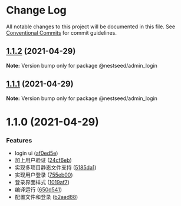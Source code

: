 # Change Log

All notable changes to this project will be documented in this file.
See [Conventional Commits](https://conventionalcommits.org) for commit guidelines.

## [1.1.2](https://github.com/fyl080801/nestjs-vite-project/compare/@nestseed/admin_login@1.1.1...@nestseed/admin_login@1.1.2) (2021-04-29)

**Note:** Version bump only for package @nestseed/admin_login





## [1.1.1](https://github.com/fyl080801/nestjs-vite-project/compare/@nestseed/admin_login@1.1.0...@nestseed/admin_login@1.1.1) (2021-04-29)

**Note:** Version bump only for package @nestseed/admin_login





# 1.1.0 (2021-04-29)


### Features

* login ui ([af0ed5e](https://github.com/fyl080801/nestjs-vite-project/commit/af0ed5eba58c95dfa7b80794dda470a191b45d0a))
* 加上用户验证 ([24cf6eb](https://github.com/fyl080801/nestjs-vite-project/commit/24cf6eb4469fef9c61dfd3ed8d73920c6314ead9))
* 实现多项目静态文件支持 ([5185da1](https://github.com/fyl080801/nestjs-vite-project/commit/5185da1dcb79d6b3571da5b98414f825b94f87fb))
* 实现用户登录 ([755eb00](https://github.com/fyl080801/nestjs-vite-project/commit/755eb00c006655eafb6ba2d257aa1798d2beea05))
* 登录界面样式 ([1019af7](https://github.com/fyl080801/nestjs-vite-project/commit/1019af7e0112ddfdb4174cc8f8c0c5d2f1b3de47))
* 编译运行 ([650d541](https://github.com/fyl080801/nestjs-vite-project/commit/650d541d372244d637afff15e7d70486b480bf23))
* 配置文件和登录 ([b2aad88](https://github.com/fyl080801/nestjs-vite-project/commit/b2aad883a6c02eae7ee09a3a6ed3626a3961a62a))
